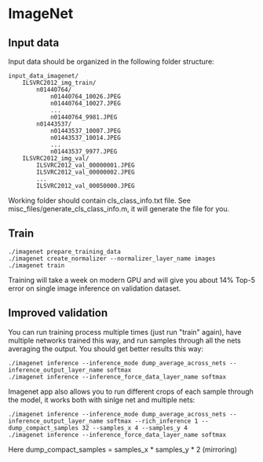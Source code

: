 ImageNet
========

Input data
----------

Input data should be organized in the following folder structure:

	input_data_imagenet/
		ILSVRC2012_img_train/
			n01440764/
				n01440764_10026.JPEG
				n01440764_10027.JPEG
				...
				n01440764_9981.JPEG
			n01443537/
				n01443537_10007.JPEG
				n01443537_10014.JPEG
				...
				n01443537_9977.JPEG
		ILSVRC2012_img_val/
			ILSVRC2012_val_00000001.JPEG
			ILSVRC2012_val_00000002.JPEG
			...
			ILSVRC2012_val_00050000.JPEG

Working folder should contain cls_class_info.txt file. See misc_files/generate_cls_class_info.m, it will generate the file for you.

Train
-----

	./imagenet prepare_training_data
	./imagenet create_normalizer --normalizer_layer_name images
	./imagenet train
	
Training will take a week on modern GPU and will give you about 14% Top-5 error on single image inference on validation dataset.

Improved validation
-------------------

You can run training process multiple times (just run "train" again), have multiple networks trained this way, and run samples through all the nets averaging the output. You should get better results this way:

	./imagenet inference --inference_mode dump_average_across_nets --inference_output_layer_name softmax
	./imagenet inference --inference_force_data_layer_name softmax

Imagenet app also allows you to run different crops of each sample through the model, it works both with sinlge net and multiple nets:

	./imagenet inference --inference_mode dump_average_across_nets --inference_output_layer_name softmax --rich_inference 1 --dump_compact_samples 32 --samples_x 4 --samples_y 4
	./imagenet inference --inference_force_data_layer_name softmax

Here dump_compact_samples = samples_x * samples_y * 2 (mirroring)
